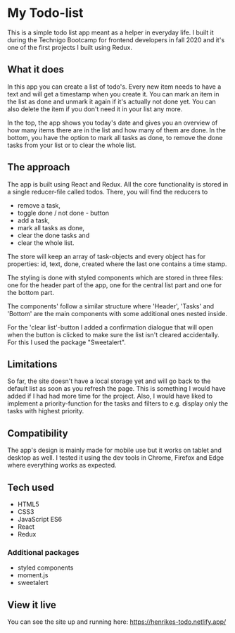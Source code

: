 # My Todo-list

This is a simple todo list app meant as a helper in everyday life. I built it during the Technigo Bootcamp for frontend developers in fall 2020 and it's one of the first projects I built using Redux.

## What it does

In this app you can create a list of todo's. Every new item needs to have a text and will get a timestamp when you create it. You can mark an item in the list as done and unmark it again if it's actually not done yet. You can also delete the item if you don't need it in your list any more. 

In the top, the app shows you today's date and gives you an overview of how many items there are in the list and how many of them are done. In the bottom, you have the option to mark all tasks as done, to remove the done tasks from your list or to clear the whole list. 

## The approach

The app is built using React and Redux. All the core functionality is stored in a single reducer-file called todos. There, you will find the reducers to 
- remove a task, 
- toggle done / not done - button
- add a task,
- mark all tasks as done,
- clear the done tasks and
- clear the whole list.

The store will keep an array of task-objects and every object has for properties: id, text, done, created where the last one contains a time stamp.

The styling is done with styled components which are stored in three files: one for the header part of the app, one for the central list part and one for the bottom part.

The components' follow a similar structure where 'Header', 'Tasks' and 'Bottom' are the main components with some additional ones nested inside. 

For the 'clear list'-button I added a confirmation dialogue that will open when the button is clicked to make sure the list isn't cleared accidentally. For this I used the package "Sweetalert". 

## Limitations

So far, the site doesn't have a local storage yet and will go back to the default list as soon as you refresh the page. This is something I would have added if I had had more time for the project. Also, I would have liked to implement a priority-function for the tasks and filters to e.g. display only the tasks with highest priority. 

## Compatibility

The app's design is mainly made for mobile use but it works on tablet and desktop as well. I tested it using the dev tools in Chrome, Firefox and Edge where everything works as expected.

## Tech used

- HTML5
- CSS3
- JavaScript ES6
- React
- Redux

### Additional packages

- styled components
- moment.js
- sweetalert

## View it live

You can see the site up and running here: https://henrikes-todo.netlify.app/
